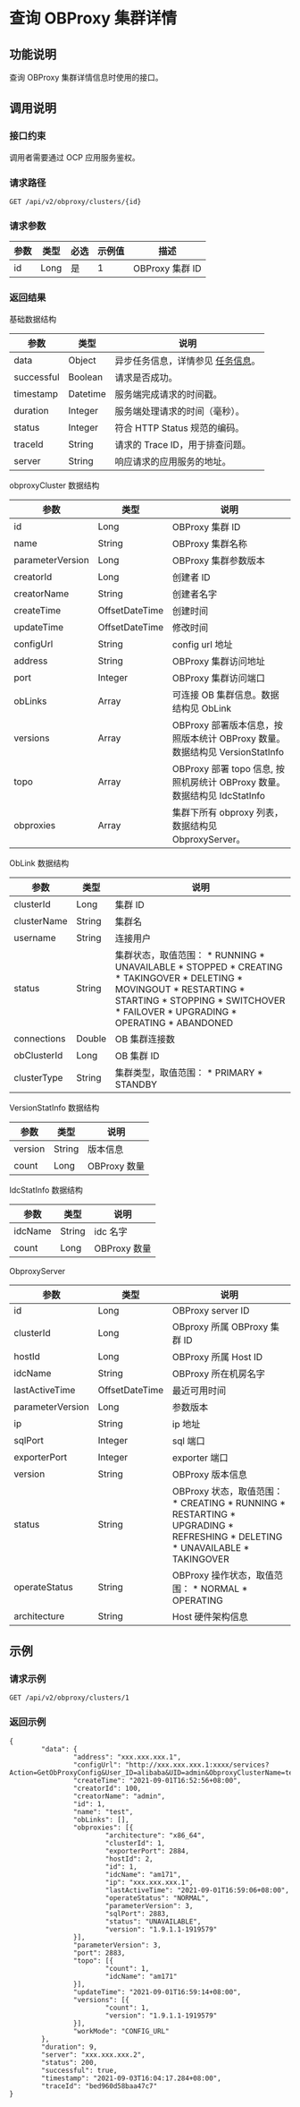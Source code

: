 查询 OBProxy 集群详情 
====================================



功能说明 
-------------------------

查询 OBProxy 集群详情信息时使用的接口。

调用说明 
-------------------------

### 接口约束 

调用者需要通过 OCP 应用服务鉴权。

### 请求路径 

`GET /api/v2/obproxy/clusters/{id}`

### 请求参数 



| 参数 |  类型  | 必选 | 示例值 |      描述       |
|----|------|----|-----|---------------|
| id | Long | 是  | 1   | OBProxy 集群 ID |



### 返回结果 

基础数据结构


|     参数     |    类型    |                                说明                                |
|------------|----------|------------------------------------------------------------------|
| data       | Object   | 异步任务信息，详情参见 [任务信息](../15.api-appendix/1.task-information.md)。 |
| successful | Boolean  | 请求是否成功。                                                          |
| timestamp  | Datetime | 服务端完成请求的时间戳。                                                     |
| duration   | Integer  | 服务端处理请求的时间（毫秒）。                                                  |
| status     | Integer  | 符合 HTTP Status 规范的编码。                                            |
| traceId    | String   | 请求的 Trace ID，用于排查问题。                                             |
| server     | String   | 响应请求的应用服务的地址。                                                    |



obproxyCluster 数据结构


|        参数        |       类型       |                           说明                            |
|------------------|----------------|---------------------------------------------------------|
| id               | Long           | OBProxy 集群 ID                                           |
| name             | String         | OBProxy 集群名称                                            |
| parameterVersion | Long           | OBProxy 集群参数版本                                          |
| creatorId        | Long           | 创建者 ID                                                  |
| creatorName      | String         | 创建者名字                                                   |
| createTime       | OffsetDateTime | 创建时间                                                    |
| updateTime       | OffsetDateTime | 修改时间                                                    |
| configUrl        | String         | config url 地址                                           |
| address          | String         | OBProxy 集群访问地址                                          |
| port             | Integer        | OBProxy 集群访问端口                                          |
| obLinks          | Array          | 可连接 OB 集群信息。数据结构见 ObLink                                |
| versions         | Array          | OBProxy 部署版本信息，按照版本统计 OBProxy 数量。数据结构见 VersionStatInfo  |
| topo             | Array          | OBProxy 部署 topo 信息, 按照机房统计 OBProxy 数量。数据结构见 IdcStatInfo |
| obproxies        | Array          | 集群下所有 obproxy 列表，数据结构见 ObproxyServer。                   |



ObLink 数据结构


|     参数      |   类型   |                                                                                                                                                                                                                                                                                                                                                                                                                                                                                   说明                                                                                                                                                                                                                                                                                                                                                                                                                                                                                   |
|-------------|--------|------------------------------------------------------------------------------------------------------------------------------------------------------------------------------------------------------------------------------------------------------------------------------------------------------------------------------------------------------------------------------------------------------------------------------------------------------------------------------------------------------------------------------------------------------------------------------------------------------------------------------------------------------------------------------------------------------------------------------------------------------------------------------------------------------------------------------------------------------------------------------------------------------------------------------------------------------------------------|
| clusterId   | Long   | 集群 ID                                                                                                                                                                                                                                                                                                                                                                                                                                                                                                                                                                                                                                                                                                                                                                                                                                                                                                                                                                  |
| clusterName | String | 集群名                                                                                                                                                                                                                                                                                                                                                                                                                                                                                                                                                                                                                                                                                                                                                                                                                                                                                                                                                                    |
| username    | String | 连接用户                                                                                                                                                                                                                                                                                                                                                                                                                                                                                                                                                                                                                                                                                                                                                                                                                                                                                                                                                                   |
| status      | String | 集群状态，取值范围： * RUNNING   * UNAVAILABLE    <!-- --> * STOPPED   * CREATING    <!-- --> * TAKINGOVER   * DELETING    <!-- --> * MOVINGOUT   * RESTARTING    <!-- --> * STARTING   * STOPPING    <!-- --> * SWITCHOVER   * FAILOVER    <!-- --> * UPGRADING   * OPERATING    <!-- --> * ABANDONED    |
| connections | Double | OB 集群连接数                                                                                                                                                                                                                                                                                                                                                                                                                                                                                                                                                                                                                                                                                                                                                                                                                                                                                                                                                               |
| obClusterId | Long   | OB 集群 ID                                                                                                                                                                                                                                                                                                                                                                                                                                                                                                                                                                                                                                                                                                                                                                                                                                                                                                                                                               |
| clusterType | String | 集群类型，取值范围： * PRIMARY   * STANDBY                                                                                                                                                                                                                                                                                                                                                                                                                                                                                                                                                                                                                                                                                                                                                                                                                                    |



VersionStatInfo 数据结构


|   参数    |   类型   |     说明     |
|---------|--------|------------|
| version | String | 版本信息       |
| count   | Long   | OBProxy 数量 |



IdcStatInfo 数据结构


|   参数    |   类型   |     说明     |
|---------|--------|------------|
| idcName | String | idc 名字     |
| count   | Long   | OBProxy 数量 |



ObproxyServer


|        参数        |       类型       |                                                                                                                                                                                                                                                              说明                                                                                                                                                                                                                                                              |
|------------------|----------------|------------------------------------------------------------------------------------------------------------------------------------------------------------------------------------------------------------------------------------------------------------------------------------------------------------------------------------------------------------------------------------------------------------------------------------------------------------------------------------------------------------------------------|
| id               | Long           | OBProxy server ID                                                                                                                                                                                                                                                                                                                                                                                                                                                                                                            |
| clusterId        | Long           | OBproxy 所属 OBProxy 集群 ID                                                                                                                                                                                                                                                                                                                                                                                                                                                                                                     |
| hostId           | Long           | OBProxy 所属 Host ID                                                                                                                                                                                                                                                                                                                                                                                                                                                                                                           |
| idcName          | String         | OBProxy 所在机房名字                                                                                                                                                                                                                                                                                                                                                                                                                                                                                                               |
| lastActiveTime   | OffsetDateTime | 最近可用时间                                                                                                                                                                                                                                                                                                                                                                                                                                                                                                                       |
| parameterVersion | Long           | 参数版本                                                                                                                                                                                                                                                                                                                                                                                                                                                                                                                         |
| ip               | String         | ip 地址                                                                                                                                                                                                                                                                                                                                                                                                                                                                                                                        |
| sqlPort          | Integer        | sql 端口                                                                                                                                                                                                                                                                                                                                                                                                                                                                                                                       |
| exporterPort     | Integer        | exporter 端口                                                                                                                                                                                                                                                                                                                                                                                                                                                                                                                  |
| version          | String         | OBProxy 版本信息                                                                                                                                                                                                                                                                                                                                                                                                                                                                                                                 |
| status           | String         | OBProxy 状态，取值范围： * CREATING   * RUNNING    <!-- --> * RESTARTING   * UPGRADING    <!-- --> * REFRESHING   * DELETING    <!-- --> * UNAVAILABLE   * TAKINGOVER    |
| operateStatus    | String         | OBProxy 操作状态，取值范围： * NORMAL   * OPERATING                                                                                                                                                                                                                                                                                                                                                                                 |
| architecture     | String         | Host 硬件架构信息                                                                                                                                                                                                                                                                                                                                                                                                                                                                                                                  |



示例 
-----------------------

### 请求示例 

`GET /api/v2/obproxy/clusters/1`

### 返回示例 

```unknow
{
        "data": {
                "address": "xxx.xxx.xxx.1",
                "configUrl": "http://xxx.xxx.xxx.1:xxxx/services?Action=GetObProxyConfig&User_ID=alibaba&UID=admin&ObproxyClusterName=test",
                "createTime": "2021-09-01T16:52:56+08:00",
                "creatorId": 100,
                "creatorName": "admin",
                "id": 1,
                "name": "test",
                "obLinks": [],
                "obproxies": [{
                        "architecture": "x86_64",
                        "clusterId": 1,
                        "exporterPort": 2884,
                        "hostId": 2,
                        "id": 1,
                        "idcName": "am171",
                        "ip": "xxx.xxx.xxx.1",
                        "lastActiveTime": "2021-09-01T16:59:06+08:00",
                        "operateStatus": "NORMAL",
                        "parameterVersion": 3,
                        "sqlPort": 2883,
                        "status": "UNAVAILABLE",
                        "version": "1.9.1.1-1919579"
                }],
                "parameterVersion": 3,
                "port": 2883,
                "topo": [{
                        "count": 1,
                        "idcName": "am171"
                }],
                "updateTime": "2021-09-01T16:59:14+08:00",
                "versions": [{
                        "count": 1,
                        "version": "1.9.1.1-1919579"
                }],
                "workMode": "CONFIG_URL"
        },
        "duration": 9,
        "server": "xxx.xxx.xxx.2",
        "status": 200,
        "successful": true,
        "timestamp": "2021-09-03T16:04:17.284+08:00",
        "traceId": "bed960d58baa47c7"
}
```


